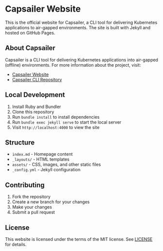 # Capsailer Website

This is the official website for Capsailer, a CLI tool for delivering Kubernetes applications to air-gapped environments. The site is built with Jekyll and hosted on GitHub Pages.

## About Capsailer

Capsailer is a CLI tool for delivering Kubernetes applications into air-gapped (offline) environments. For more information about the project, visit:

- [Capsailer Website](https://capsailer.dev)
- [Capsailer CLI Repository](https://github.com/capsailer/capsailer-cli)

## Local Development

1. Install Ruby and Bundler
2. Clone this repository
3. Run `bundle install` to install dependencies
4. Run `bundle exec jekyll serve` to start the local server
5. Visit `http://localhost:4000` to view the site

## Structure

- `index.md` - Homepage content
- `_layouts/` - HTML templates
- `assets/` - CSS, images, and other static files
- `_config.yml` - Jekyll configuration

## Contributing

1. Fork the repository
2. Create a new branch for your changes
3. Make your changes
4. Submit a pull request

## License

This website is licensed under the terms of the MIT license. See [LICENSE](LICENSE) for details. 